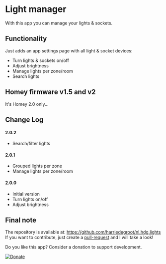 # Light manager

With this app you can manage your lights & sockets.

## Functionality

Just adds an app settings page with all light & socket devices:
- Turn lights & sockets on/off
- Adjust brightness
- Manage lights per zone/room
- Search lights

## Homey firmware v1.5 and v2

It's Homey 2.0 only...

## Change Log  

#### 2.0.2
- Search/filter lights

#### 2.0.1
- Grouped lights per zone
- Manage lights per zone/room

#### 2.0.0
- Initial version
- Turn lights on/off
- Adjust brightness


## Final note ##
The repository is available at: https://github.com/harriedegroot/nl.hdg.lights  
If you want to contribute, just create a [pull-request](https://help.github.com/articles/about-pull-requests/) and I will take a look!

Do you like this app? Consider a donation to support development.
 
[![Donate][pp-donate-image]][pp-donate-link]

[pp-donate-link]: https://www.paypal.com/cgi-bin/webscr?cmd=_donations&business=harriedegroot%40gmail%2ecom&lc=NL&item_name=Harrie%20de%20Groot&item_number=Homey%20Lights%20manager&currency_code=EUR&bn=PP%2dDonationsBF%3abtn_donateCC_LG%2egif%3aNonHosted
[pp-donate-image]: https://img.shields.io/badge/Donate-PayPal-green.svg
